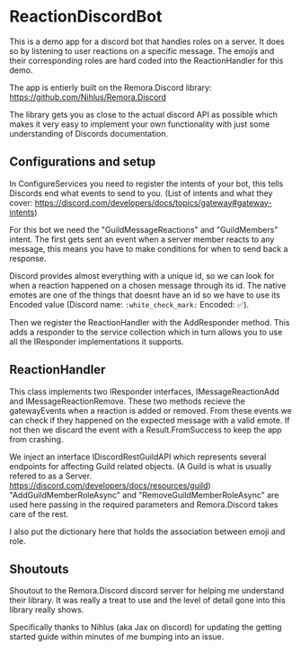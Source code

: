 # ReactionDiscordBot

This is a demo app for a discord bot that handles roles on a server. It does so by listening to user reactions on a specific message.
The emojis and their corresponding roles are hard coded into the ReactionHandler for this demo.

The app is entierly built on the Remora.Discord library: https://github.com/Nihlus/Remora.Discord

The library gets you as close to the actual discord API as possible which makes it very easy to implement your own functionality with just some understanding of Discords documentation.

## Configurations and setup
In ConfigureServices you need to register the intents of your bot, this tells Discords end what events to send to you. 
(List of intents and what they cover: https://discord.com/developers/docs/topics/gateway#gateway-intents)

For this bot we need the "GuildMessageReactions" and "GuildMembers" intent. 
The first gets sent an event when a server member reacts to any message, this means you have to make conditions for when to send back a response.

Discord provides almost everything with a unique id, so we can look for when a reaction happened on a chosen message through its id.
The native emotes are one of the things that doesnt have an id so we have to use its Encoded value (Discord name: `:white_check_mark:` Encoded: ✅).

Then we register the ReactionHandler with the AddResponder method. 
This adds a responder to the service collection which in turn allows you to use all the IResponder implementations it supports.

## ReactionHandler
This class implements two IResponder interfaces, IMessageReactionAdd and IMessageReactionRemove. These two methods recieve the gatewayEvents when a reaction is added or removed.
From these events we can check if they happened on the expected message with a valid emote. If not then we discard the event with a Result.FromSuccess to keep the app from crashing.

We inject an interface IDiscordRestGuildAPI which represents several endpoints for affecting Guild related objects. (A Guild is what is usually refered to as a Server. https://discord.com/developers/docs/resources/guild)
"AddGuildMemberRoleAsync" and "RemoveGuildMemberRoleAsync" are used here passing in the required parameters and Remora.Discord takes care of the rest.

I also put the dictionary here that holds the association between emoji and role.

## Shoutouts
Shoutout to the Remora.Discord discord server for helping me understand their library. It was really a treat to use and the level of detail gone into this library really shows.

Specifically thanks to Nihlus (aka Jax on discord) for updating the getting started guide within minutes of me bumping into an issue. 
